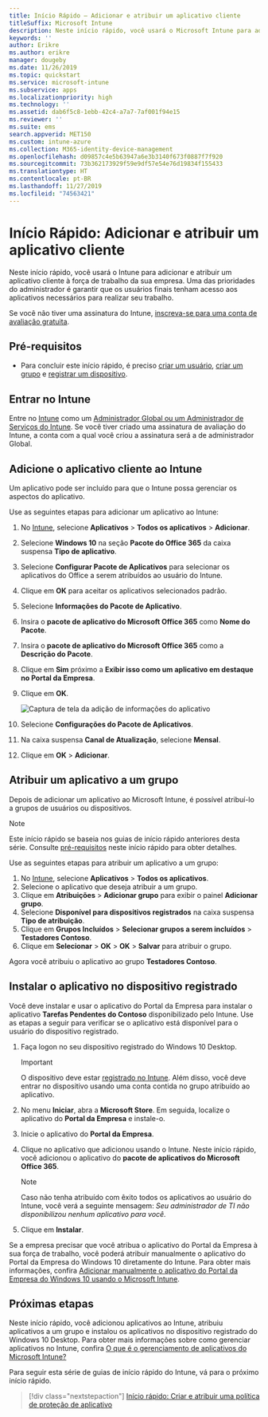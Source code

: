 ```yaml
---
title: Início Rápido – Adicionar e atribuir um aplicativo cliente
titleSuffix: Microsoft Intune
description: Neste início rápido, você usará o Microsoft Intune para adicionar e atribuir um aplicativo cliente.
keywords: ''
author: Erikre
ms.author: erikre
manager: dougeby
ms.date: 11/26/2019
ms.topic: quickstart
ms.service: microsoft-intune
ms.subservice: apps
ms.localizationpriority: high
ms.technology: ''
ms.assetid: dab6f5c8-1ebb-42c4-a7a7-7af001f94e15
ms.reviewer: ''
ms.suite: ems
search.appverid: MET150
ms.custom: intune-azure
ms.collection: M365-identity-device-management
ms.openlocfilehash: d09857c4e5b63947a6e3b3140f673f0887f7f920
ms.sourcegitcommit: 73b362173929f59e9df57e54e76d19834f155433
ms.translationtype: HT
ms.contentlocale: pt-BR
ms.lasthandoff: 11/27/2019
ms.locfileid: "74563421"
---
```

# <a name="quickstart-add-and-assign-a-client-app"></a>Início Rápido: Adicionar e atribuir um aplicativo cliente

Neste início rápido, você usará o Intune para adicionar e atribuir um aplicativo cliente à força de trabalho da sua empresa. Uma das prioridades do administrador é garantir que os usuários finais tenham acesso aos aplicativos necessários para realizar seu trabalho. 

Se você não tiver uma assinatura do Intune, [inscreva-se para uma conta de avaliação gratuita](../fundamentals/free-trial-sign-up.md).

## <a name="prerequisites"></a>Pré-requisitos

- Para concluir este início rápido, é preciso [criar um usuário](../fundamentals/quickstart-create-user.md), [criar um grupo](../fundamentals/quickstart-create-group.md) e [registrar um dispositivo](../quickstart-setup-auto-enrollment.md).

## <a name="sign-in-to-intune"></a>Entrar no Intune

Entre no [Intune](https://aka.ms/intuneportal) como um [Administrador Global ou um Administrador de Serviços do Intune](../fundamentals/users-add.md#types-of-administrators). Se você tiver criado uma assinatura de avaliação do Intune, a conta com a qual você criou a assinatura será a de administrador Global.

## <a name="add-the-client-app-to-intune"></a>Adicione o aplicativo cliente ao Intune

Um aplicativo pode ser incluído para que o Intune possa gerenciar os aspectos do aplicativo. 

Use as seguintes etapas para adicionar um aplicativo ao Intune:
1. No [Intune](https://aka.ms/intuneportal), selecione **Aplicativos** > **Todos os aplicativos** > **Adicionar**. 
2. Selecione **Windows 10** na seção **Pacote do Office 365** da caixa suspensa **Tipo de aplicativo**.
3. Selecione **Configurar Pacote de Aplicativos** para selecionar os aplicativos do Office a serem atribuídos ao usuário do Intune.
4. Clique em **OK** para aceitar os aplicativos selecionados padrão.
5. Selecione **Informações do Pacote de Aplicativo**.
6. Insira o **pacote de aplicativo do Microsoft Office 365** como **Nome do Pacote**.
7. Insira o **pacote de aplicativo do Microsoft Office 365** como a **Descrição do Pacote**.
8. Clique em **Sim** próximo a **Exibir isso como um aplicativo em destaque no Portal da Empresa**.
9. Clique em **OK**.

    ![Captura de tela da adição de informações do aplicativo](./media/quickstart-add-assign-app/quickstart-add-assign-app-01.png)

10. Selecione **Configurações do Pacote de Aplicativos**.
11. Na caixa suspensa **Canal de Atualização**, selecione **Mensal**.
12. Clique em **OK** > **Adicionar**.

## <a name="assign-the-app-to-a-group"></a>Atribuir um aplicativo a um grupo

Depois de adicionar um aplicativo ao Microsoft Intune, é possível atribuí-lo a grupos de usuários ou dispositivos.

> [!NOTE]
> Este início rápido se baseia nos guias de início rápido anteriores desta série. Consulte [pré-requisitos](quickstart-add-assign-app.md#prerequisites) neste início rápido para obter detalhes.

Use as seguintes etapas para atribuir um aplicativo a um grupo:
1. No [Intune](https://aka.ms/intuneportal), selecione **Aplicativos** > **Todos os aplicativos**. 
2. Selecione o aplicativo que deseja atribuir a um grupo.
3. Clique em **Atribuições** > **Adicionar grupo** para exibir o painel **Adicionar grupo**.
4. Selecione **Disponível para dispositivos registrados** na caixa suspensa **Tipo de atribuição**. 
5. Clique em **Grupos Incluídos** > **Selecionar grupos a serem incluídos** > **Testadores Contoso**.
6. Clique em **Selecionar** > **OK** > **OK** > **Salvar** para atribuir o grupo.

Agora você atribuiu o aplicativo ao grupo **Testadores Contoso**.

## <a name="install-the-app-on-the-enrolled-device"></a>Instalar o aplicativo no dispositivo registrado

Você deve instalar e usar o aplicativo do Portal da Empresa para instalar o aplicativo **Tarefas Pendentes do Contoso** disponibilizado pelo Intune. Use as etapas a seguir para verificar se o aplicativo está disponível para o usuário do dispositivo registrado.

1. Faça logon no seu dispositivo registrado do Windows 10 Desktop.

    > [!IMPORTANT]
    > O dispositivo deve estar [registrado no Intune](../quickstart-enroll-windows-device.md). Além disso, você deve entrar no dispositivo usando uma conta contida no grupo atribuído ao aplicativo.

2. No menu **Iniciar**, abra a **Microsoft Store**. Em seguida, localize o aplicativo do **Portal da Empresa** e instale-o.
3. Inicie o aplicativo do **Portal da Empresa**.
4. Clique no aplicativo que adicionou usando o Intune. Neste início rápido, você adicionou o aplicativo do **pacote de aplicativos do Microsoft Office 365**.

    > [!NOTE]
    > Caso não tenha atribuído com êxito todos os aplicativos ao usuário do Intune, você verá a seguinte mensagem: *Seu administrador de TI não disponibilizou nenhum aplicativo para você.*

5. Clique em **Instalar**.

Se a empresa precisar que você atribua o aplicativo do Portal da Empresa à sua força de trabalho, você poderá atribuir manualmente o aplicativo do Portal da Empresa do Windows 10 diretamente do Intune. Para obter mais informações, confira [Adicionar manualmente o aplicativo do Portal da Empresa do Windows 10 usando o Microsoft Intune](../company-portal-app.md).

## <a name="next-steps"></a>Próximas etapas

Neste início rápido, você adicionou aplicativos ao Intune, atribuiu aplicativos a um grupo e instalou os aplicativos no dispositivo registrado do Windows 10 Desktop. Para obter mais informações sobre como gerenciar aplicativos no Intune, confira [O que é o gerenciamento de aplicativos do Microsoft Intune?](app-management.md)

Para seguir esta série de guias de início rápido do Intune, vá para o próximo início rápido.

> [!div class="nextstepaction"]
> [Início rápido: Criar e atribuir uma política de proteção de aplicativo](quickstart-create-assign-app-policy.md)
